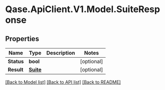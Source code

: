 # Qase.ApiClient.V1.Model.SuiteResponse

## Properties

Name | Type | Description | Notes
------------ | ------------- | ------------- | -------------
**Status** | **bool** |  | [optional] 
**Result** | [**Suite**](Suite.md) |  | [optional] 

[[Back to Model list]](../../README.md#documentation-for-models) [[Back to API list]](../../README.md#documentation-for-api-endpoints) [[Back to README]](../../README.md)

